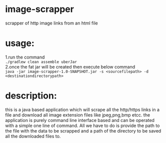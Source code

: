 # image-scrapper
scrapper of http image links from an html file<br>

# usage:<br>
1.run the command <br>
 ```./gradlew clean assemble uberJar```<br>
2.once the fat jar will be created then execute below command<br>
```java -jar image-scrapper-1.0-SNAPSHOT.jar -s <sourcefilepath> -d <destinationdirectorypath>```

# description:<br>
this is a java based application which will scrape all the http/https links in a file and download all image extension files like jpeg,png,bmp etcc.
the application is purely command line interface based and can be operated with a simple one line of command.
All we have to do is provide the path to the file with the data to be scrapped and a path of the directory to be saved all the downloaded files to.


